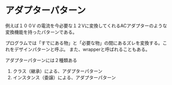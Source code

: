 # アダプターパターン
例えば１００V の電流を今必要な１２Vに変換してくれるACアダプターのような変換機能を持ったパターンである。

プログラムでは「すでにある物」と「必要な物」の間にあるズレを変換する。これをデザインパターンと呼ぶ。
また、wrapperと呼ばれることもある。

アダプターパターンには２種類ある

1. クラス（継承）による、アダプターパターン
2. インスタンス（委譲）による、アダプターパターン

